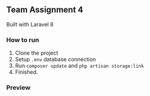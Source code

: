 ## Team Assignment 4

Built with Laravel 8

### How to run
1. Clone the project
2. Setup `.env` database connection
3. Run `composer update` and `php artisan storage:link`
4. Finished.

### Preview